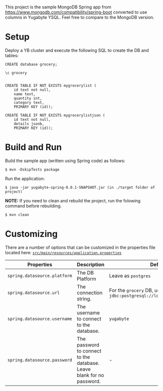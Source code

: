This project is the sample MongoDB Spring app from https://www.mongodb.com/compatibility/spring-boot converted to use columns in Yugabyte YSQL.  Feel free to compare to the MongoDB version.

# Setup

Deploy a YB cluster and execute the following SQL to create the DB and tables:

```
CREATE database grocery;

\c grocery


CREATE TABLE IF NOT EXISTS mygrocerylist (
    id text not null,
    name text,
    quantity int,
    category text,
    PRIMARY KEY (id));

CREATE TABLE IF NOT EXISTS mygrocerylistjson (
    id text not null,
    details jsonb,
    PRIMARY KEY (id));
```


# Build and Run

Build the sample app (written using Spring code) as follows:

```
$ mvn -DskipTests package
```

Run the application:

```
$ java -jar yugabyte-spring-0.0.1-SNAPSHOT.jar (in ./target folder of project)
```

**NOTE:** If you need to clean and rebuild the project, run the folowing command before rebuilding.

```
$ mvn clean
```


# Customizing

There are a number of options that can be customized in the properties file located here:
[`src/main/resources/application.properties`](src/main/resources/application.properties)

| Properties    | Description   | Default |
| ------------- | ------------- | ------- |
| `spring.datasource.platform` | The DB Platform | Leave as `postgres` |
| `spring.datasource.url`  | The connection string. | For the `grocery` DB, use `jdbc:postgresql://localhost:5433/grocery`  |
| `spring.datasource.username` | The username to connect to the database. | `yugabyte` |
| `spring.datasource.password` | The password to connect to the database. Leave blank for no password. | - |

